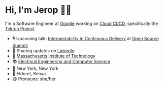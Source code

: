 # Hi, I'm Jerop 👋🏾

I'm a Software Engineer at [Google](https://about.google/) working on [Cloud CI/CD](https://cloud.google.com/docs/ci-cd), specifically the [Tekton Project](https://cloud.google.com/tekton)

- 🎙 Upcoming talk: [Interoperability in Continuous Delivery](https://sched.co/lAMr) at [Open Source Summit](https://events.linuxfoundation.org/open-source-summit-north-america/)
- 💼 Sharing updates on <a href="https://www.linkedin.com/in/jerop/">LinkedIn</a>
- 🏫 [Massachusetts Institute of Technology](https://www.mit.edu/) 
- 📚 [Electrical Engineering and Computer Science](https://www.eecs.mit.edu/)
- 📍 New York, New York
- 🏡 Eldoret, Kenya
- 😄 Pronouns: she/her

<!--
**jerop/jerop** is a ✨ _special_ ✨ repository because its `README.md` (this file) appears on your GitHub profile.

Here are some ideas to get you started:

- 🔭 I’m currently working on ...
- 🌱 I’m currently learning ...
- 👯 I’m looking to collaborate on ...
- 🤔 I’m looking for help with ...
- 💬 Ask me about ...
- 📫 How to reach me: ...
- 😄 Pronouns: ...
- ⚡ Fun fact: ...
-->
